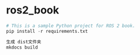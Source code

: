 # ros2_book

```python
# This is a sample Python project for ROS 2 book.
pip install -r requirements.txt

生成 dist文件夹
mkdocs build
```
